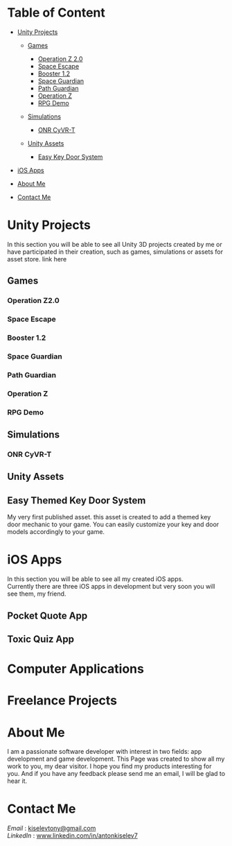 # Table of Content
 - [Unity Projects](#unity-projects)  
   - [Games](#games)  
      - [Operation Z 2.0](#operation-z2)  
      - [Space Escape](#space-escape)  
      - [Booster 1.2](#booster-1.2) 
      - [Space Guardian](#space-guardian)  
      - [Path Guardian](#path-guardian)
      - [Operation Z](#operation-z)  
      - [RPG Demo](#rpg-demo)
	  
   - [Simulations](#simulations)  
      - [ONR CyVR-T](#onr-cyvr-t)  
	  
   - [Unity Assets](#unity-assets)
      - [Easy Key Door System](#easy-themed-key-door-system)
	  
 - [iOS Apps](#ios-apps)  
 - [About Me](#about-me)  
 - [Contact Me](#contact-me)  


# Unity Projects
In this section you will be able to see all Unity 3D projects created by me or have participated in their creation, such as games, simulations or assets for asset store. link here 



## Games

### Operation Z2.0

### Space Escape

### Booster 1.2

### Space Guardian

### Path Guardian

### Operation Z

### RPG Demo



## Simulations

### ONR CyVR-T



## Unity Assets

## Easy Themed Key Door System
My very first published asset. this asset is created to add a themed key door mechanic to your game. You can easily customize your key and door models accordingly to your game. 



# iOS Apps
In this section you will be able to see all my created iOS apps.  
Currently there are three iOS apps in development but very soon you will see them, my friend.

## Pocket Quote App


## Toxic Quiz App



# Computer Applications



# Freelance Projects

# About Me
I am a passionate software developer with interest in two fields: app development and game development. This Page was created to show all my work to you, my dear visitor.
I hope you find my products interesting for you. And if you have any feedback please send me an email, I will be glad to hear it.

# Contact Me
_Email_ : kiselevtony@gmail.com  
_LinkedIn_ : www.linkedin.com/in/antonkiselev7

